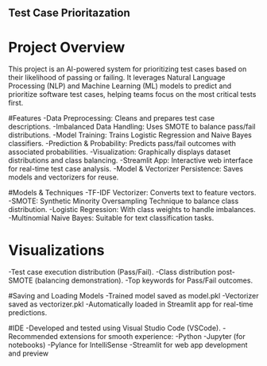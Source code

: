## Test Case Prioritazation

# Project Overview
This project is an AI-powered system for prioritizing test cases based on their likelihood of passing or failing. It leverages Natural Language Processing (NLP) and Machine Learning (ML) models to predict and prioritize software test cases, helping teams focus on the most critical tests first.

#Features
-Data Preprocessing: Cleans and prepares test case descriptions.
-Imbalanced Data Handling: Uses SMOTE to balance pass/fail distributions.
-Model Training: Trains Logistic Regression and Naive Bayes classifiers.
-Prediction & Probability: Predicts pass/fail outcomes with associated probabilities.
-Visualization: Graphically displays dataset distributions and class balancing.
-Streamlit App: Interactive web interface for real-time test case analysis.
-Model & Vectorizer Persistence: Saves models and vectorizers for reuse.

#Models & Techniques
-TF-IDF Vectorizer: Converts text to feature vectors.
-SMOTE: Synthetic Minority Oversampling Technique to balance class distribution.
-Logistic Regression: With class weights to handle imbalances.
-Multinomial Naive Bayes: Suitable for text classification tasks.

# Visualizations
-Test case execution distribution (Pass/Fail).
-Class distribution post-SMOTE (balancing demonstration).
-Top keywords for Pass/Fail outcomes.

#Saving and Loading Models
-Trained model saved as model.pkl
-Vectorizer saved as vectorizer.pkl
-Automatically loaded in Streamlit app for real-time predictions.

 #IDE
-Developed and tested using Visual Studio Code (VSCode).
-Recommended extensions for smooth experience:
-Python
-Jupyter (for notebooks)
-Pylance for IntelliSense
-Streamlit for web app development and preview
